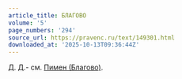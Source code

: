 ```yaml
---
article_title: БЛАГОВО
volume: '5'
page_numbers: '294'
source_url: https://pravenc.ru/text/149301.html
downloaded_at: '2025-10-13T09:36:44Z'
---
```


Д. Д.- см. [Пимен (Благово)](<https://pravenc.ru/text/Пимен (Благово).html>).
